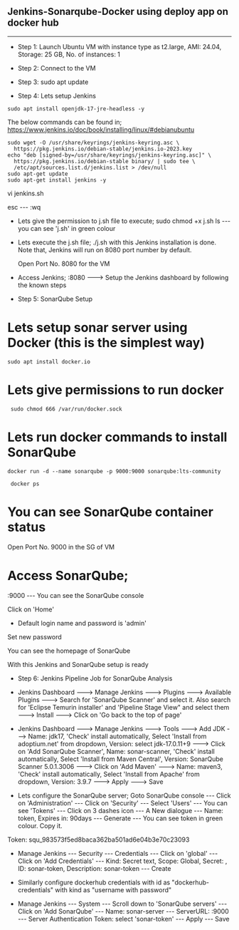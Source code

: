 ## Jenkins-Sonarqube-Docker  using deploy app on docker hub
---------------------------------------------------------------------------------------------------
- Step 1: Launch Ubuntu VM with instance type as t2.large, AMI: 24.04, Storage: 25 GB, No. of instances: 1

- Step 2: Connect to the VM

- Step 3: sudo apt update

- Step 4: Lets setup Jenkins
```
sudo apt install openjdk-17-jre-headless -y
```
The below commands can be found in; https://www.jenkins.io/doc/book/installing/linux/#debianubuntu

```
sudo wget -O /usr/share/keyrings/jenkins-keyring.asc \
  https://pkg.jenkins.io/debian-stable/jenkins.io-2023.key
echo "deb [signed-by=/usr/share/keyrings/jenkins-keyring.asc]" \
  https://pkg.jenkins.io/debian-stable binary/ | sudo tee \
  /etc/apt/sources.list.d/jenkins.list > /dev/null
sudo apt-get update
sudo apt-get install jenkins -y
```

vi jenkins.sh
<Paste the above commands>

esc --- :wq

- Lets give the permission to j.sh file to execute; sudo chmod +x j.sh
   ls --- you can see 'j.sh' in green colour

- Lets execute the j.sh file; ./j.sh
   with this Jenkins installation is done.
  Note that, Jenkins will run on 8080 port number by default.

   Open Port No. 8080 for the VM

- Access Jenkins; <publicip>:8080 ---> Setup the Jenkins dashboard by following the known steps

 
- Step 5: SonarQube Setup
# Lets setup sonar server using Docker (this is the simplest way)
```
sudo apt install docker.io
```

# Lets give permissions to run docker
```
 sudo chmod 666 /var/run/docker.sock
```
# Lets run docker commands to install SonarQube
```
docker run -d --name sonarqube -p 9000:9000 sonarqube:lts-community
```
```
 docker ps
```
# You can see SonarQube container status

 Open Port No. 9000 in the SG of VM

# Access SonarQube;
<publicip>:9000 --- You can see the SonarQube console

Click on 'Home'

- Default login name and password is 'admin'

Set new password

You can see the homepage of SonarQube 

With this Jenkins and SonarQube setup is ready

- Step 6: Jenkins Pipeline Job for SonarQube Analysis

- Jenkins Dashboard ---> Manage Jenkins ---> Plugins ---> Available Plugins ---> Search for 'SonarQube Scanner' and select it. Also search for 'Eclipse Temurin installer' and 'Pipeline Stage View" and select them ---> Install ---> Click on 'Go back to the top of page'

- Jenkins Dashboard ---> Manage Jenkins ---> Tools ---> Add JDK ---> Name: jdk17, 'Check' install automatically, Select 'Install from adoptium.net' from dropdown, Version: select jdk-17.0.11+9 ---> Click on 'Add SonarQube Scanner', Name: sonar-scanner, 'Check' install automatically, Select 'Install from Maven Central', Version: SonarQube Scanner 5.0.1.3006 ---> Click on 'Add Maven' ---> Name:  maven3,  'Check' install automatically, Select 'Install from Apache' from dropdown, Version: 3.9.7 ---> Apply ---> Save

- Lets configure the SonarQube server;
Goto SonarQube console --- Click on 'Administration' --- Click on 'Security' --- Select 'Users' --- You can see 'Tokens' --- Click on 3 dashes icon --- A New dialogue --- Name: token, Expires in: 90days --- Generate --- You can see token in green colour. Copy it. 

Token: squ_983573f5ed8baca362ba501ad6e04b3e70c23093

- Manage Jenkins --- Security --- Credentials --- Click on 'global' --- Click on 'Add Credentials' --- Kind: Secret text, Scope: Global, Secret: <Paste the token copied from SonarQube console>, ID: sonar-token, Description: sonar-token --- Create

- Similarly configure dockerhub credentials with id as "dockerhub-credentials" with kind as "username with password"

- Manage Jenkins --- System --- Scroll down to 'SonarQube servers' --- Click on 'Add SonarQube' --- Name: sonar-server --- ServerURL:   <PublicIPofSQinstalledVM>:9000 --- Server Authentication Token: select 'sonar-token' --- Apply --- Save

